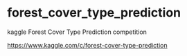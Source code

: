 # forest_cover_type_prediction

kaggle Forest Cover Type Prediction competition

https://www.kaggle.com/c/forest-cover-type-prediction
